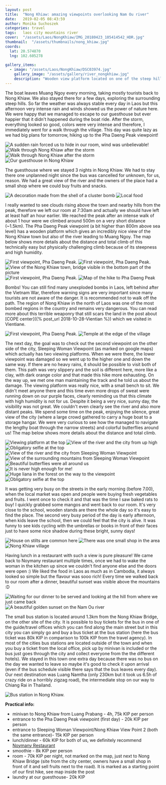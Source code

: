 ```yaml
---
layout: post
title:  "Nong Khiaw: amazing viewpoints overlooking Nam Ou river"
date:   2019-02-05 08:43:59
author: Monika Suchoszek
categories: travel
tags:	laos city mountains river
cover:  "/assets/Laos/NongKhiaw/IMG_20180423_105414542_HDR.jpg"
thumbnail:  "/assets/thumbnails/nong_khiaw.jpg"
coords:
  lat: 20.574870
  lng: 102.605278
  
gallery_items:
  - image: "/assets/Laos/NongKhiaw/DSC03974.jpg"
    gallery_image: "/assets/gallery/river_nongkhiaw.jpg"
    description: "Wooden view platform located on one of the steep hills nearby the city Nong Khiaw, north of Laos."
---
```


The boat leaves Muang Ngoy every morning, taking mostly tourists back to Nong Khiaw. We also stayed there for a few days, exploring
the surrounding steep hills. So far the weather was always stable every day in Laos but this afternoon very intense rain and winds
showed us the power of nature here. We were happy that we managed to escape to our guesthouse but ever happier that it didn't happened 
during the boat ride. After the storm, everything looked so good, colors were very intense and therefore, I immediately went for a walk 
through the village. This day was quite lazy as we had big plans for tomorrow, hiking up to the Pha Daeng Peak viewpoint!

<img src="/assets/Laos/NongKhiaw/IMG_20180422.jpg" alt="A sudden rain forced us to hide in our room, wind was unbelievable!" />
<img src="/assets/Laos/NongKhiaw/DSC03905.jpg" alt="Walk through Nong Khiaw after the storm" />
<img src="/assets/Laos/NongKhiaw/DSC03906.jpg" alt="Walk through Nong Khiaw after the storm" />
<img src="/assets/Laos/NongKhiaw/DSC03909.jpg" alt="Our guesthouse in Nong Khiaw" />   
<p class="caption">The guesthouse where we stayed 3 nights in Nong Khiaw. We had to stay there one unplanned night since the bus was 
cancelled for unknown, for us, reason. We had a great view of the river and the owners of the place had a small shop where we could buy
fruits and snacks. </p>

<div class="row">
  <img src="/assets/Laos/NongKhiaw/DSC03901.jpg" class="column-50" alt="A decoration made from the shell of a cluster bomb" />
  <img src="/assets/Laos/NongKhiaw/IMG_20180423.jpg" class="column-50" alt="Local food" />
</div>

I really wanted to see clouds rising above the town and nearby hills from the peak, therefore we left our room at 7:30am and actually we
should have left at least half an hour earlier. We reached the peak after an intense walk of about 1 hour were we climbed around 500m on a very short distance
(~1.5km). The Pha Daeng Peak viewpoint (a bit higher than 800m above sea level) has a wooden platform which gives an incredibly nice view of the Nong Khiaw town
but also of the river leading to Muang Ngoy. The map below shows more details about the distance and total climb of this 
technically easy but physically challenging climb because of its steepness and high humidity. 

<img src="/assets/Laos/NongKhiaw/DSC03914.jpg" alt="First viewpoint, Pha Daeng Peak. " />
<img src="/assets/Laos/NongKhiaw/DSC03919.jpg" alt="First viewpoint, Pha Daeng Peak. " />
<img src="/assets/Laos/NongKhiaw/DSC03935.jpg" alt="View of the Nong Khiaw town, bridge visible in the bottom part of the picture" />
<img src="/assets/Laos/NongKhiaw/IMG_20180423_091225114_HDR.jpg" alt="First viewpoint, Pha Daeng Peak." />
<img src="/assets/Laos/NongKhiaw/Screenshot from 2020-04-05 18-30-52.png" alt="Map of the hike to Pha Daeng Peak" />

Bombs! You can still find many unexploded bombs in Laos, left behind after the Vietnam War, therefore warning signs are very important
since many tourists are not aware of the danger. It is recommended not to walk off the path. The region of Nong Khiaw in the north
of Laos was one of the most bombed regions in the country and remains very dangerous. You can read more about this terrible
weaponry that still scars the land in the post about [COPE center]({% post_url  2018-10-28-Vientian %}) which we visited in 
Vientiane.

<img src="/assets/Laos/NongKhiaw/IMG_20180423_105414542_HDR.jpg" alt="First viewpoint, Pha Daeng Peak. " />
<img src="/assets/Laos/NongKhiaw/IMG_20180423_105431405_HDR.jpg" alt="Temple at the edge of the village" />

The next day, the goal was to check out the second viewpoint on the other side of the city, Sleeping Woman Viewpoint (as marked on google maps)
which actually has two viewing platforms. When we were there, the lower viewpoint was damaged so we went up to the higher one and down
the same way. If there are no heavy rains, it should be possible to visit both of them.
This path was very slippery and the soil is different here, more like a clay, with dark orange color and that made this hike more exhausting.
On the way up, we met one man maintaining the track and he told us about the damage. The viewing platform was really nice, with a small bench to sit.
We didn't meet anyone there and this time even more drops of sweat were running down on our purple faces, clearly reminding us that this climate
with high humidity is not for us. Despite it being a very nice, sunny day, the visibility was not great. We couldn't even clearly see the river 
and also more distant peaks. We spend some time on the peak, enjoying the silence, great view of the city (where a large crowd gathered to 
carry a huge boat to a storage hangar. We were very curious to see how the managed to navigate the lengthy boat through the narrow streets) and colorful 
butterflies around us! The map below shows more details about the distance and total climb.

<img src="/assets/Laos/NongKhiaw/DSC03974.jpg" alt="Viewing platform at the top" />
<img src="/assets/Laos/NongKhiaw/DSC03998.jpg" alt="View of the river and the city from up high" />
<img src="/assets/Laos/NongKhiaw/GOPR8271.jpg" alt="Obligatory selfie at the top" />
<img src="/assets/Laos/NongKhiaw/DSC03997.jpg" alt="View of the river and the city from Sleeping Woman Viewpoint" />
<img src="/assets/Laos/NongKhiaw/DSC03976.jpg" alt="View of the surrounding mountains from Sleeping Woman Viewpoint" />
<img src="/assets/Laos/NongKhiaw/DSC03987.jpg" alt="Beautiful butterflies were all around us" />

<div class="row">
  <img src="/assets/Laos/NongKhiaw/IMG_20180424_100455236.jpg" class="column-50" alt="It is never high enough for me!" />
  <img src="/assets/Laos/NongKhiaw/DSC03953.jpg" class="column-50" alt="Huge liana in the forest on the way to the viewpoint" />
</div>
<img src="/assets/Laos/NongKhiaw/Screenshot from 2020-04-05 18-34-47.png" alt="Obligatory selfie at the top" />

It was getting very busy on the streets in the early morning (before 7.00), when the local market was open and people were buying fresh vegetables
and fruits. I went once to check it and that was the time I saw baked rats to buy! I quickly grabbed some mangos and went back to our room.
It's very close to the school, wooden stands are there the whole day so it's easy to find the place. The second very busy period of the day is early
afternoon, when kids leave the school, then we could feel that the city is alive. It was funny to see kids cycling with the umbrellas or books in front
of their faces just to have some nice shadow during these bright, sunny days!

<img src="/assets/Laos/NongKhiaw/DSC03964.jpg" alt="House on stilts are common here"/>
<img src="/assets/Laos/NongKhiaw/DSC03966.jpg" alt="There was one small shop in the area" />
<img src="/assets/Laos/NongKhiaw/DSC03967.jpg" alt="Nong Khiaw village" />

Having lunch in a restaurant with such a view is pure pleasure! We came back to Noymany restaurant multiple times, once we had to wake the woman
in the kitchen up since we couldn't find anyone else and the doors were open :) We liked the food in Laos as much as in Cambodia, it always looked so simple 
but the flavour was sooo rich! Every time we walked back to our room after a dinner, beautiful sunset was visible above the mountains :D

<img src="/assets/Laos/NongKhiaw/IMG_20180422_125148412.jpg" alt="Waiting for our dinner to be served and looking at the hill from where we just came back" />

<img src="/assets/Laos/NongKhiaw/IMG_20180422_172027521_HDR.jpg" alt="A beautiful golden sunset on the Nam Ou river" />

The small bus station is located around 1.3km from the Nong Khiaw Bridge, on the other site of the city. It is possible to buy tickets for the bus in one of the 
guide/travel offices which you can find along the main street but in this city you can simply go and buy a bus ticket at the bus station (here the bus ticket was 80k KIP in
comparison to 100k KIP from the travel agency). In most of the cities bus
stations are located outside of the town and when you buy a ticket from the local office, pick up by minivan is included or the bus just goes through the city and collect
everyone from the the different hotels). We stayed in this town one extra day because there was no bus on the day we wanted to leave so maybe it's good to check it upon
arrival (even if the bus schedule visible there says that the bus leaves every day). Our next destination was Luang Namtha (only 230km but it took us 6.5h of crazy ride
on a horribly zigzag road), the intermediate stop on our way to Chiang Rai in Thailand.
 
<img src="/assets/Laos/NongKhiaw/IMG_20180425_103219716.jpg" alt="Bus station in Nong Khiaw." />

__Practical info:__

  * minivan to Nong Khiaw from Luang Prabang - 4h, 75k KIP per person
  * entrance to the Pha Daeng Peak viewpoint (first day) - 20k KIP per person
  * entrance to Sleeping Woman Viewpoint/Nong Khiaw View Point 2 (both the same entrance)- 15k KIP per person
  * lunch/dinner - 60k KIP for both of us, we definitely recommend <a href="https://www.tripadvisor.com/Restaurant_Review-g1520128-d7294026-Reviews-Noymany-Nong_Khiaw_Luang_Prabang_Province.html">Noymany Restaurant</a>
  * smoothie - 8k KIP per person
  * room - 70k KIP per night, not marked on the map, just next to Nong Khiaw Bridge (site from the city center, owners have a small shop in front of it and sell fruits next to the road). It is marked
  as a starting point of our first hike, see map inside the post
  * laundry at our guesthouse- 20k KIP 
  
  
  
  

